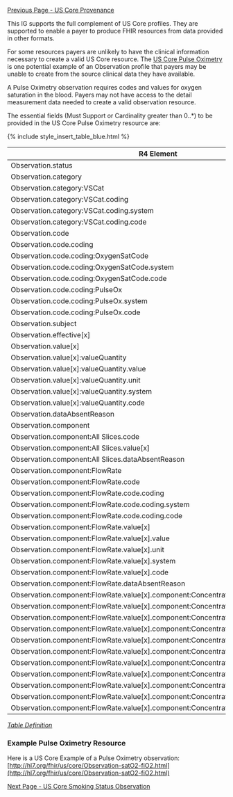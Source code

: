 [Previous Page - US Core Provenance](USCoreProvenance.html)

This IG supports the full complement of US Core profiles. They are supported to enable a payer to produce FHIR resources from data provided in other formats.

For some resources payers are unlikely to have the clinical information necessary to create a valid US Core resource. The [US Core Pulse Oximetry](http://hl7.org/fhir/us/core/StructureDefinition-us-core-pulse-oximetry.html) is one potential example of an Observation profile that payers may be unable to create from the source clinical data they have available.

A Pulse Oximetry observation requires codes and values for oxygen saturation in the blood. Payers may not have access to the detail measurement data needed to create a valid observation resource.

The essential fields (Must Support or Cardinality greater than 0..*) to be provided in the US Core Pulse Oximetry resource are:

{% include style_insert_table_blue.html %}

| R4 Element                                                                          | Name                     | Cardinality | Type               |
|-------------------------------------------------------------------------------------|--------------------------|:-----------:|--------------------|
|  Observation.status                                                                 |  status                  |     1..1    | code               |
|  Observation.category                                                               |  category                |     1..*    | (Slice Definition) |
|  Observation.category:VSCat                                                         |  category:VSCat          |     1..1    | CodeableConcept    |
|  Observation.category:VSCat.coding                                                  |  coding                  |     1..*    | Coding             |
|  Observation.category:VSCat.coding.system                                           |  system                  |     1..1    | uri                |
|  Observation.category:VSCat.coding.code                                             |  code                    |     1..1    | code               |
|  Observation.code                                                                   |  code                    |     1..1    | CodeableConcept    |
|  Observation.code.coding                                                            |  coding                  |     0..*    | (Slice Definition) |
|  Observation.code.coding:OxygenSatCode                                              |  coding:OxygenSatCode    |     1..1    | Coding             |
|  Observation.code.coding:OxygenSatCode.system                                       |  system                  |     1..1    | uri                |
|  Observation.code.coding:OxygenSatCode.code                                         |  code                    |     1..1    | code               |
|  Observation.code.coding:PulseOx                                                    |  coding:PulseOx          |     1..1    | Coding             |
|  Observation.code.coding:PulseOx.system                                             |  system                  |     1..1    | uri                |
|  Observation.code.coding:PulseOx.code                                               |  code                    |     1..1    | code               |
|  Observation.subject                                                                |  subject                 |     1..1    | Reference(Patient) |
|  Observation.effective[x]                                                           |  effective[x]            |     1..1    |                    |
|  Observation.value[x]                                                               |  value[x]                |     0..1    | (Slice Definition) |
|  Observation.value[x]:valueQuantity                                                 |  value[x]:valueQuantity  |     0..1    | Quantity           |
|  Observation.value[x]:valueQuantity.value                                           |  value                   |     1..1    | decimal            |
|  Observation.value[x]:valueQuantity.unit                                            |  unit                    |     1..1    | string             |
|  Observation.value[x]:valueQuantity.system                                          |  system                  |     1..1    | uri                |
|  Observation.value[x]:valueQuantity.code                                            |  code                    |     1..1    | code               |
|  Observation.dataAbsentReason                                                       |  dataAbsentReason        |     0..1    | CodeableConcept    |
|  Observation.component                                                              |  component               |     0..*    | (Slice Definition) |
|  Observation.component:All Slices.code                                              |  code                    |     1..1    | CodeableConcept    |
|  Observation.component:All Slices.value[x]                                          |  value[x]                |     0..1    |                    |
|  Observation.component:All Slices.dataAbsentReason                                  |  dataAbsentReason        |     0..1    | CodeableConcept    |
|  Observation.component:FlowRate                                                     |  component:FlowRate      |     0..1    | BackboneElement    |
|  Observation.component:FlowRate.code                                                |  code                    |     1..1    | CodeableConcept    |
|  Observation.component:FlowRate.code.coding                                         |  coding                  |     1..*    | Coding             |
|  Observation.component:FlowRate.code.coding.system                                  |  system                  |     1..1    | uri                |
|  Observation.component:FlowRate.code.coding.code                                    |  code                    |     1..1    | code               |
|  Observation.component:FlowRate.value[x]                                            |  value[x]                |     0..1    | Quantity           |
|  Observation.component:FlowRate.value[x].value                                      |  value                   |     1..1    | decimal            |
|  Observation.component:FlowRate.value[x].unit                                       |  unit                    |     1..1    | string             |
|  Observation.component:FlowRate.value[x].system                                     |  system                  |     1..1    | uri                |
|  Observation.component:FlowRate.value[x].code                                       |  code                    |     1..1    | code               |
|  Observation.component:FlowRate.dataAbsentReason                                    |  dataAbsentReason        |     0..1    | CodeableConcept    |
|  Observation.component:FlowRate.value[x].component:Concentration                    |  component:Concentration |     0..1    | BackboneElement    |
|  Observation.component:FlowRate.value[x].component:Concentration.code               |  code                    |     1..1    | CodeableConcept    |
|  Observation.component:FlowRate.value[x].component:Concentration.code.coding        |  coding                  |     1..*    | Coding             |
|  Observation.component:FlowRate.value[x].component:Concentration.code.coding.system |  system                  |     1..1    | uri                |
|  Observation.component:FlowRate.value[x].component:Concentration.code.coding.code   |  code                    |     1..1    | code               |
|  Observation.component:FlowRate.value[x].component:Concentration.value[x]           |  value[x]                |     0..1    | Quantity           |
|  Observation.component:FlowRate.value[x].component:Concentration.value[x].value     |  value                   |     1..1    | decimal            |
|  Observation.component:FlowRate.value[x].component:Concentration.value[x].unit      |  unit                    |     1..1    | string             |
|  Observation.component:FlowRate.value[x].component:Concentration.value[x].system    |  system                  |     1..1    | uri                |
|  Observation.component:FlowRate.value[x].component:Concentration.value[x].code      |  code                    |     1..1    | code               |
|  Observation.component:FlowRate.value[x].component:Concentration.dataAbsentReason   |  dataAbsentReason        |     0..1    | CodeableConcept    |

<i>[Table Definition](index.html#mapping-adjudicated-claims-and-encounter-information-to-clinical-resources)</i>

### Example Pulse Oximetry Resource

Here is a US Core Example of a Pulse Oximetry observation: [http://hl7.org/fhir/us/core/Observation-satO2-fiO2.html](http://hl7.org/fhir/us/core/Observation-satO2-fiO2.html)

[Next Page - US Core Smoking Status Observation](USCoreSmokingStatusObservation.html)
